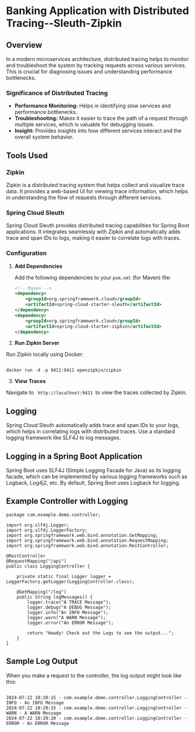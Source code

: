 
# Banking Application with Distributed Tracing--Sleuth-Zipkin

## Overview

In a modern microservices architecture, distributed tracing helps to monitor and troubleshoot the system by tracking requests across various services. This is crucial for diagnosing issues and understanding performance bottlenecks.

### Significance of Distributed Tracing

- **Performance Monitoring:** Helps in identifying slow services and performance bottlenecks.
- **Troubleshooting:** Makes it easier to trace the path of a request through multiple services, which is valuable for debugging issues.
- **Insight:** Provides insights into how different services interact and the overall system behavior.

## Tools Used

### Zipkin

Zipkin is a distributed tracing system that helps collect and visualize trace data. It provides a web-based UI for viewing trace information, which helps in understanding the flow of requests through different services.

### Spring Cloud Sleuth

Spring Cloud Sleuth provides distributed tracing capabilities for Spring Boot applications. It integrates seamlessly with Zipkin and automatically adds trace and span IDs to logs, making it easier to correlate logs with traces.

### Configuration

1. **Add Dependencies**

   Add the following dependencies to your `pom.xml` (for Maven) file:

   ```xml
   <!-- Maven -->
   <dependency>
       <groupId>org.springframework.cloud</groupId>
       <artifactId>spring-cloud-starter-sleuth</artifactId>
   </dependency>
   <dependency>
       <groupId>org.springframework.cloud</groupId>
       <artifactId>spring-cloud-starter-zipkin</artifactId>
   </dependency>

2. **Run Zipkin Server**

Run Zipkin locally using Docker:

```

docker run -d -p 9411:9411 openzipkin/zipkin

```

3. **View Traces**

Navigate to ```  http://localhost:9411  ```to view the traces collected by Zipkin.

## Logging
Spring Cloud Sleuth automatically adds trace and span IDs to your logs, which helps in correlating logs with distributed traces. Use a standard logging framework like SLF4J to log messages.

## Logging in a Spring Boot Application
Spring Boot uses SLF4J (Simple Logging Facade for Java) as its logging facade, which can be implemented by various logging frameworks such as Logback, Log4j2, etc. By default, Spring Boot uses Logback for logging.

## Example Controller with Logging

```
package com.example.demo.controller;

import org.slf4j.Logger;
import org.slf4j.LoggerFactory;
import org.springframework.web.bind.annotation.GetMapping;
import org.springframework.web.bind.annotation.RequestMapping;
import org.springframework.web.bind.annotation.RestController;

@RestController
@RequestMapping("/api")
public class LoggingController {

    private static final Logger logger = LoggerFactory.getLogger(LoggingController.class);

    @GetMapping("/log")
    public String logMessages() {
        logger.trace("A TRACE Message");
        logger.debug("A DEBUG Message");
        logger.info("An INFO Message");
        logger.warn("A WARN Message");
        logger.error("An ERROR Message");

        return "Howdy! Check out the Logs to see the output...";
    }
}

```
## Sample Log Output

When you make a request to the controller, the log output might look like this:

```

2024-07-22 10:20:15 - com.example.demo.controller.LoggingController - INFO - An INFO Message
2024-07-22 10:20:15 - com.example.demo.controller.LoggingController - WARN - A WARN Message
2024-07-22 10:20:20 - com.example.demo.controller.LoggingController - ERROR - An ERROR Message

```
